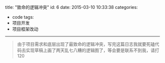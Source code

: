 title: "致命的逻辑冲突"
id: 6
date: 2015-03-10 10:33:38
categories:
  - code
tags:
  - 项目开发
  -	项目框架改动
  
---
<blockquote class="blockquote-center">由于项目需求和底层出现了最致命的逻辑冲突，写完这篇日志我就要死磕代码去实现草稿上画了两天乱七八糟的逻辑图了，等会要是联系不到我，请打120</blockquote>
